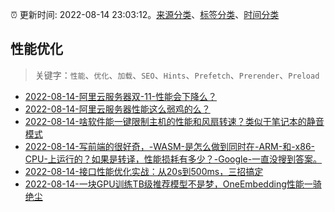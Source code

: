 :alarm_clock: 更新时间: 2022-08-14 23:03:12。[来源分类](../README.md)、[标签分类](../TAGS.md)、[时间分类](../TIMELINE.md)

## 性能优化


> 关键字：`性能`、`优化`、`加载`、`SEO`、`Hints`、`Prefetch`、`Prerender`、`Preload`



- [2022-08-14-阿里云服务器双-11-性能会下降么？](https://www.v2ex.com/t/872841) 
- [2022-08-14-阿里云服务器性能这么弱鸡的么？](https://www.v2ex.com/t/872840) 
- [2022-08-14-啥软件能一键限制主机的性能和风扇转速？类似于笔记本的静音模式](https://www.v2ex.com/t/872827) 
- [2022-08-14-写前端的很好奇，-WASM-是怎么做到同时在-ARM-和-x86-CPU-上运行的？如果是转译，性能损耗有多少？-Google-一直没搜到答案。](https://www.v2ex.com/t/872823) 
- [2022-08-14-接口性能优化实战：从20s到500ms，三招搞定](https://toutiao.io/k/atde79x) 
- [2022-08-14-一块GPU训练TB级推荐模型不是梦，OneEmbedding性能一骑绝尘](https://toutiao.io/k/7okrabr) 